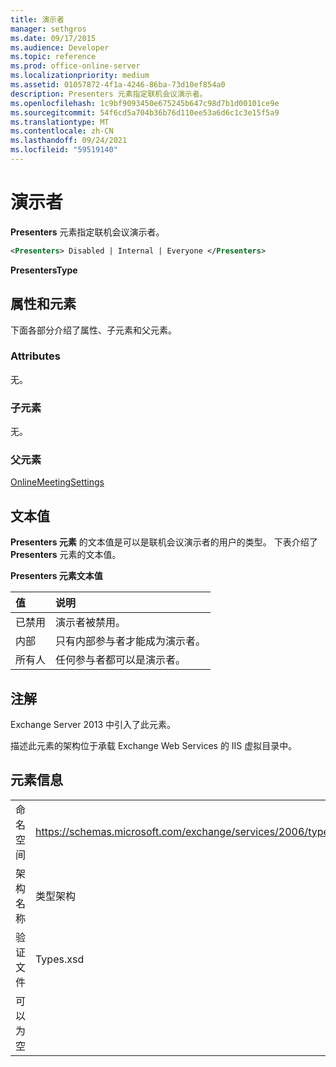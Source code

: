 ```yaml
---
title: 演示者
manager: sethgros
ms.date: 09/17/2015
ms.audience: Developer
ms.topic: reference
ms.prod: office-online-server
ms.localizationpriority: medium
ms.assetid: 01057872-4f1a-4246-86ba-73d10ef854a0
description: Presenters 元素指定联机会议演示者。
ms.openlocfilehash: 1c9bf9093450e675245b647c98d7b1d00101ce9e
ms.sourcegitcommit: 54f6cd5a704b36b76d110ee53a6d6c1c3e15f5a9
ms.translationtype: MT
ms.contentlocale: zh-CN
ms.lasthandoff: 09/24/2021
ms.locfileid: "59519140"
---
```

# <a name="presenters"></a>演示者

**Presenters** 元素指定联机会议演示者。 
  
```XML
<Presenters> Disabled | Internal | Everyone </Presenters>
```

 **PresentersType**
## <a name="attributes-and-elements"></a>属性和元素

下面各部分介绍了属性、子元素和父元素。
  
### <a name="attributes"></a>Attributes

无。
  
### <a name="child-elements"></a>子元素

无。
  
### <a name="parent-elements"></a>父元素

[OnlineMeetingSettings](onlinemeetingsettings.md)
  
## <a name="text-value"></a>文本值

**Presenters 元素** 的文本值是可以是联机会议演示者的用户的类型。 下表介绍了 **Presenters** 元素的文本值。 
  
**Presenters 元素文本值**

|**值**|**说明**|
|:-----|:-----|
|已禁用  <br/> |演示者被禁用。  <br/> |
|内部  <br/> |只有内部参与者才能成为演示者。  <br/> |
|所有人  <br/> |任何参与者都可以是演示者。  <br/> |
   
## <a name="remarks"></a>注解

Exchange Server 2013 中引入了此元素。
  
描述此元素的架构位于承载 Exchange Web Services 的 IIS 虚拟目录中。
  
## <a name="element-information"></a>元素信息

|||
|:-----|:-----|
|命名空间  <br/> |https://schemas.microsoft.com/exchange/services/2006/types  <br/> |
|架构名称  <br/> |类型架构  <br/> |
|验证文件  <br/> |Types.xsd  <br/> |
|可以为空  <br/> ||
   

